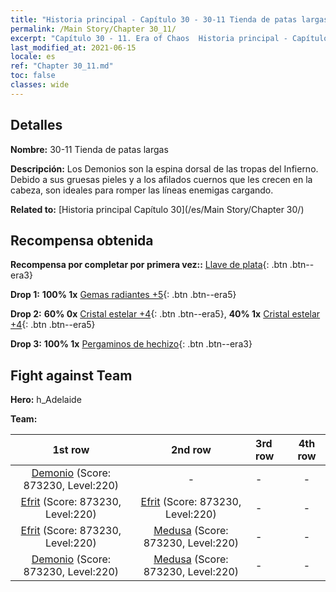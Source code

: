 ```yaml
---
title: "Historia principal - Capítulo 30 - 30-11 Tienda de patas largas"
permalink: /Main Story/Chapter 30_11/
excerpt: "Capítulo 30 - 11. Era of Chaos  Historia principal - Capítulo 30_11. 30-11 Tienda de patas largas"
last_modified_at: 2021-06-15
locale: es
ref: "Chapter 30_11.md"
toc: false
classes: wide
---
```


## Detalles

 **Nombre:** 30-11 Tienda de patas largas

 **Descripción:** Los Demonios son la espina dorsal de las tropas del Infierno. Debido a sus gruesas pieles y a los afilados cuernos que les crecen en la cabeza, son ideales para romper las líneas enemigas cargando.

 **Related to:** [Historia principal Capítulo 30](/es/Main Story/Chapter 30/)

## Recompensa obtenida

 **Recompensa por completar por primera vez::** [Llave de plata](/ItemsES/con_693/){: .btn .btn--era3}

 **Drop 1:** **100% 1x** [Gemas radiantes +5](/ItemsES/mat_100/){: .btn .btn--era5}

 **Drop 2:** **60% 0x** [Cristal estelar +4](/ItemsES/mat_94/){: .btn .btn--era5}, **40% 1x** [Cristal estelar +4](/ItemsES/mat_94/){: .btn .btn--era5}

 **Drop 3:** **100% 1x** [Pergaminos de hechizo](/ItemsES/con_694/){: .btn .btn--era3}


## Fight against Team
 **Hero:** h_Adelaide

 **Team:**


  | 1st row | 2nd row | 3rd row | 4th row |
  |:----:|:----:|:----|:----:|
  | [Demonio](/es/units/Demon/) (Score: 873230, Level:220)  | - | - | - |
  | [Efrit](/es/units/Efreeti/) (Score: 873230, Level:220)  | [Efrit](/es/units/Efreeti/) (Score: 873230, Level:220)  | - | - |
  | [Efrit](/es/units/Efreeti/) (Score: 873230, Level:220)  | [Medusa](/es/units/Medusa/) (Score: 873230, Level:220)  | - | - |
  | [Demonio](/es/units/Demon/) (Score: 873230, Level:220)  | [Medusa](/es/units/Medusa/) (Score: 873230, Level:220)  | - | - |


